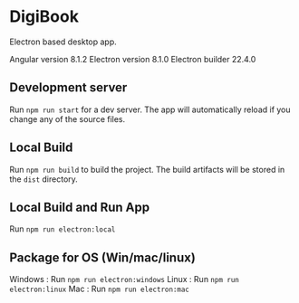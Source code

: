 # DigiBook

Electron based desktop app.

Angular version 8.1.2
Electron version 8.1.0
Electron builder 22.4.0

## Development server

Run `npm run start` for a dev server. The app will automatically reload if you change any of the source files.

## Local Build

Run `npm run build` to build the project. The build artifacts will be stored in the `dist` directory. 

## Local Build and Run App

Run `npm run electron:local`

## Package for OS (Win/mac/linux)

Windows : Run `npm run electron:windows`
Linux : Run `npm run electron:linux`
Mac : Run `npm run electron:mac`
